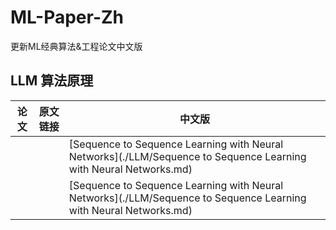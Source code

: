 # ML-Paper-Zh

更新ML经典算法&amp;工程论文中文版

## LLM 算法原理

| 论文 | 原文链接 | 中文版                                                                                                            |
| ---- | -------- | ----------------------------------------------------------------------------------------------------------------- |
|      |          | [Sequence to Sequence Learning with Neural Networks](./LLM/Sequence to Sequence Learning with Neural Networks.md) |
|      |          | [Sequence to Sequence Learning with Neural Networks](./LLM/Sequence to Sequence Learning with Neural Networks.md) |
